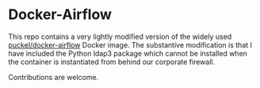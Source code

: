 # Docker-Airflow

This repo contains a very lightly modified version of the widely used
[puckel/docker-airflow](https://hub.docker.com/r/puckel/docker-airflow) Docker
image. The substantive modification is that I have included the Python ldap3
package which cannot be installed when the container is instantiated from
behind our corporate firewall.

Contributions are welcome.
